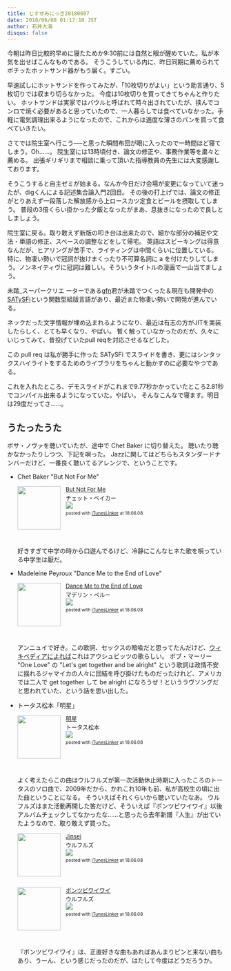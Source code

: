 ```yaml
---
title: じすぜみにっき20180607
date: 2018/06/08 01:17:10 JST
author: 石井大海
disqus: false
---
```


今朝は昨日比較的早めに寝たためか9:30前には自然と眼が醒めていた。私が本気を出せばこんなものである。
そうこうしている内に、昨日同期に薦められてポチッたホットサンド器がもう届く。すごい。

[](asin:B015IQUZC8)

早速試しにホットサンドを作ってみたが、「10枚切りがよい」という助言通り、5枚切りでは収まり切らなかった。
今度は10枚切りを買ってきてちゃんと作りたい。
ホットサンドは実家ではバウルと呼ばれて時々出されていたが、挟んでコンロで焼く必要があると思っていたので、一人暮らしでは食べていなかった。手軽に電気調理出来るようになったので、これからは適度な薄さのパンを買って食べていきたい。

さてでは院生室へ行こう──と思った瞬間布団が眼に入ったので一時間ほど寝てしまう。Oh……。
院生室には13時頃付き、論文の修正や、事務作業等を粛々と薦める。
出張ギリギリまで相談に乗って頂いた指導教員の先生には大変感謝しております。

そうこうすると自主ゼミが始まる。なんか今日だけ会場が変更になっていて迷ったが、digくんによる記述集合論入門2回目。
その後の打上げでは、論文の修正がとりあえず一段落した解放感から上ロースカツ定食とビールを摂取してしまう。
普段の3倍くらい掛かった夕飯となったがまあ、息抜きになったので良しとしましょう。

院生室に戻る。取り敢えず新版の叩き台は出来たので、細かな部分の補足や文法・単語の修正、スペースの調整などをして帰宅。
英語はスピーキングは得意なんだが、ヒアリングが苦手で、ライティングは中間くらいに位置している。
特に、物凄い勢いで冠詞が抜けまくったり不可算名詞に a を付けたりしてしまう。ノンネイティヴに冠詞は難しい。そういうタイトルの漫画で一山当てましょう。

未踏_スーパークリエ ーターである[gfn][gfn]君が未踏でつくった＆現在も開発中の[SATySFi][satysfi]という関数型組版言語があり、最近また物凄い勢いで開発が進んでいる。

[](https://github.com/gfngfn/satysfi)

ネックだった文字情報が埋め込まれるようになり、最近は有志の方がJITを実装したらしく、とても早くなり、やばい。
暫く触っていなかったのだが、久々にいじってみて、昔投げていたpull reqを対応させるなどした。

この pull req は私が勝手に作った SATySFi でスライドを書き、更にはシンタックスハイライトをするためのライブラリをちゃんと動かすのに必要なやつである。

[](https://github.com/konn/satysfi-steamer)

これを入れたところ、デモスライドがこれまで9.77秒かかっていたところ2.81秒でコンパイル出来るようになっていた。やばい。
そんなこんなで寝ます。明日は29度だってさ……。

## うたったうた
ボサ・ノヴァを聴いていたが、途中で Chet Baker に切り替えた。
聴いたり聴かなかったりしつつ、下記を唄った。
Jazzに関してはどちらもスタンダードナンバーだけど、一番良く聴いてるアレンジで、ということです。

* Chet Baker "But Not For Me"

  <div class='iTunesLinker-box' style='text-align:left;padding-bottom:20px;font-size:small;/zoom: 1;overflow: hidden;'><div class='iTunesLinker-list' style='clear: both;'><div class='iTunesLinker-image' style='float:left;margin:0px 12px 5px 0px;'><a href='https://itunes.apple.com/jp/album/but-not-for-me/1132382413?i=1132383444&uo=4&at=1010lLuG' target='_blank' rel='nofollow'><img src='https://is2-ssl.mzstatic.com/image/thumb/Music18/v4/7e/59/09/7e590960-2ea9-1801-bb3a-8fafbe2d8da5/source/100x100bb.jpg' width='100' style='border: none;' /></a></div><div class='iTunesLinker-info' style='margin-bottom: 10px'><div class='iTunesLinker-name' style='margin-bottom:1px;line-height:120%'><a href='https://itunes.apple.com/jp/album/but-not-for-me/1132382413?i=1132383444&uo=4&at=1010lLuG' rel='nofollow' target='_blank'>But Not For Me</a></div><div class='iTunesLinker-detail'>チェット・ベイカー<br /><a href='https://itunes.apple.com/jp/album/but-not-for-me/1132382413?i=1132383444&uo=4&at=1010lLuG' rel='nofollow' target='_blank'><img src='http://ax.phobos.apple.com.edgesuite.net/ja_jp/images/web/linkmaker/badge_itunes-sm.gif'></a></div><div style='font-size:80%;margin-top:5px;line-height:120%'>posted with <a href='http://ituneslinker.biz/' title='iTunes/iPhoneアプリランキングリンク作成ツール' target='_blank'>iTunesLinker</a> at 18.06.08</div></div></div></div>

  好きすぎて中学の時から口遊んでるけど、冷静にこんなヒネた歌を唄っている中学生は厭だ。

* Madeleine Peyroux "Dance Me to the End of Love"
  
  <div class='iTunesLinker-box' style='text-align:left;padding-bottom:20px;font-size:small;/zoom: 1;overflow: hidden;'><div class='iTunesLinker-list' style='clear: both;'><div class='iTunesLinker-image' style='float:left;margin:0px 12px 5px 0px;'><a href='https://itunes.apple.com/jp/album/dance-me-to-the-end-of-love/27734335?i=27734339&uo=4&at=1010lLuG' target='_blank' rel='nofollow'><img src='https://is5-ssl.mzstatic.com/image/thumb/Music/v4/c6/e5/d7/c6e5d78c-e5b1-54fc-3988-c86981ef7651/source/100x100bb.jpg' width='100' style='border: none;' /></a></div><div class='iTunesLinker-info' style='margin-bottom: 10px'><div class='iTunesLinker-name' style='margin-bottom:1px;line-height:120%'><a href='https://itunes.apple.com/jp/album/dance-me-to-the-end-of-love/27734335?i=27734339&uo=4&at=1010lLuG' rel='nofollow' target='_blank'>Dance Me to the End of Love</a></div><div class='iTunesLinker-detail'>マデリン・ペルー<br /><a href='https://itunes.apple.com/jp/album/dance-me-to-the-end-of-love/27734335?i=27734339&uo=4&at=1010lLuG' rel='nofollow' target='_blank'><img src='http://ax.phobos.apple.com.edgesuite.net/ja_jp/images/web/linkmaker/badge_itunes-sm.gif'></a></div><div style='font-size:80%;margin-top:5px;line-height:120%'>posted with <a href='http://ituneslinker.biz/' title='iTunes/iPhoneアプリランキングリンク作成ツール' target='_blank'>iTunesLinker</a> at 18.06.08</div></div></div></div>

  アンニュイで好き。この歌詞、セックスの暗喩だと思ってたんだけど、[ウィキペディアによれば][wikdance]これはアウシュビッツの歌らしい。
  ボブ・マーリー "One Love" の "Let's get together and be alright" という歌詞は政情不安に揺れるジャマイカの人々に団結を呼び掛けたものだったけれど、アメリカでは二人で get together して be alright になろうぜ！というラヴソングだと思われていた、という話を思い出した。

* トータス松本「明星」
  
  <div class='iTunesLinker-box' style='text-align:left;padding-bottom:20px;font-size:small;/zoom: 1;overflow: hidden;'><div class='iTunesLinker-list' style='clear: both;'><div class='iTunesLinker-image' style='float:left;margin:0px 12px 5px 0px;'><a href='https://itunes.apple.com/jp/album/%E6%98%8E%E6%98%9F/321982281?i=321982297&uo=4&at=1010lLuG' target='_blank' rel='nofollow'><img src='https://is5-ssl.mzstatic.com/image/thumb/Music/v4/2e/1e/c1/2e1ec1e4-5bde-dad2-b3d6-4a25cf8bbcf2/source/100x100bb.jpg' width='100' style='border: none;' /></a></div><div class='iTunesLinker-info' style='margin-bottom: 10px'><div class='iTunesLinker-name' style='margin-bottom:1px;line-height:120%'><a href='https://itunes.apple.com/jp/album/%E6%98%8E%E6%98%9F/321982281?i=321982297&uo=4&at=1010lLuG' rel='nofollow' target='_blank'>明星</a></div><div class='iTunesLinker-detail'>トータス松本<br /><a href='https://itunes.apple.com/jp/album/%E6%98%8E%E6%98%9F/321982281?i=321982297&uo=4&at=1010lLuG' rel='nofollow' target='_blank'><img src='http://ax.phobos.apple.com.edgesuite.net/ja_jp/images/web/linkmaker/badge_itunes-sm.gif'></a></div><div style='font-size:80%;margin-top:5px;line-height:120%'>posted with <a href='http://ituneslinker.biz/' title='iTunes/iPhoneアプリランキングリンク作成ツール' target='_blank'>iTunesLinker</a> at 18.06.08</div></div></div></div>

  よく考えたらこの曲はウルフルズが第一次活動休止時期に入ったころのトータスのソロ曲で、2009年だから、かれこれ10年も前、私が高校生の頃に出た曲ということになる。
  そういえばそれくらいから聴いていたなあ。
  ウルフルズはまた活動再開した筈だけど、そういえば『ボンツビワイワイ』以後アルバムチェックしてなかったな……と思ったら去年新譜『人生』が出ていたようなので、取り敢えず買った。

  <div class='iTunesLinker-box' style='text-align:left;padding-bottom:20px;font-size:small;/zoom: 1;overflow: hidden;'><div class='iTunesLinker-list' style='clear: both;'><div class='iTunesLinker-image' style='float:left;margin:0px 12px 5px 0px;'><a href='https://itunes.apple.com/jp/album/jinsei/1230399384?uo=4&at=1010lLuG' target='_blank' rel='nofollow'><img src='https://is4-ssl.mzstatic.com/image/thumb/Music111/v4/7c/4f/40/7c4f405c-5483-44f3-ce19-a6c95c81dde2/source/100x100bb.jpg' width='100' style='border: none;' /></a></div><div class='iTunesLinker-info' style='margin-bottom: 10px'><div class='iTunesLinker-name' style='margin-bottom:1px;line-height:120%'><a href='https://itunes.apple.com/jp/album/jinsei/1230399384?uo=4&at=1010lLuG' rel='nofollow' target='_blank'>Jinsei</a></div><div class='iTunesLinker-detail'>ウルフルズ<br /><a href='https://itunes.apple.com/jp/album/jinsei/1230399384?uo=4&at=1010lLuG' rel='nofollow' target='_blank'><img src='http://ax.phobos.apple.com.edgesuite.net/ja_jp/images/web/linkmaker/badge_itunes-sm.gif'></a></div><div style='font-size:80%;margin-top:5px;line-height:120%'>posted with <a href='http://ituneslinker.biz/' title='iTunes/iPhoneアプリランキングリンク作成ツール' target='_blank'>iTunesLinker</a> at 18.06.08</div></div></div></div>
  <div class='iTunesLinker-box' style='text-align:left;padding-bottom:20px;font-size:small;/zoom: 1;overflow: hidden;'><div class='iTunesLinker-list' style='clear: both;'><div class='iTunesLinker-image' style='float:left;margin:0px 12px 5px 0px;'><a href='https://itunes.apple.com/jp/album/%E3%83%9C%E3%83%B3%E3%83%84%E3%83%93%E3%83%AF%E3%82%A4%E3%83%AF%E3%82%A4/1032709369?uo=4&at=1010lLuG' target='_blank' rel='nofollow'><img src='https://is5-ssl.mzstatic.com/image/thumb/Music60/v4/e0/74/7e/e0747e8f-31d3-deef-f5f8-ffad7ec33cff/source/100x100bb.jpg' width='100' style='border: none;' /></a></div><div class='iTunesLinker-info' style='margin-bottom: 10px'><div class='iTunesLinker-name' style='margin-bottom:1px;line-height:120%'><a href='https://itunes.apple.com/jp/album/%E3%83%9C%E3%83%B3%E3%83%84%E3%83%93%E3%83%AF%E3%82%A4%E3%83%AF%E3%82%A4/1032709369?uo=4&at=1010lLuG' rel='nofollow' target='_blank'>ボンツビワイワイ</a></div><div class='iTunesLinker-detail'>ウルフルズ<br /><a href='https://itunes.apple.com/jp/album/%E3%83%9C%E3%83%B3%E3%83%84%E3%83%93%E3%83%AF%E3%82%A4%E3%83%AF%E3%82%A4/1032709369?uo=4&at=1010lLuG' rel='nofollow' target='_blank'><img src='http://ax.phobos.apple.com.edgesuite.net/ja_jp/images/web/linkmaker/badge_itunes-sm.gif'></a></div><div style='font-size:80%;margin-top:5px;line-height:120%'>posted with <a href='http://ituneslinker.biz/' title='iTunes/iPhoneアプリランキングリンク作成ツール' target='_blank'>iTunesLinker</a> at 18.06.08</div></div></div></div>

  『ボンツビワイワイ』は、正直好きな曲もあればあんまりピンと来ない曲もあり、うーん、という感じだったのだが、はたして今度はどうだろうか。


[satysfi]: github:gfngfn/SATySFi

[gfn]: tw:bd_gfngfn

[wikdance]: https://en.wikipedia.org/wiki/Dance_Me_to_the_End_of_Love

